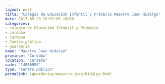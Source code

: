 ```yaml
---
layout: post
title: "Colegio de Educación Infantil y Primaria Maestro Juan Hidalgo"
date: 2017-09-20 20:57:05 +0200
categories:
- Colegio de Educación Infantil y Primaria
- cordoba
- cardena
- Centro público
- guarderia
name: "Maestro Juan Hidalgo"
province: "Córdoba"
location: "Cardeña"
code: "14000999"
type: "Centro público"
permalink: /guarderias/maestro-juan-hidalgo.html
---
```


